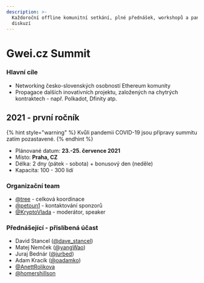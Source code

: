 ```yaml
---
description: >-
  Každoroční offline komunitní setkání, plné přednášek, workshopů a panelových
  diskuzí
---
```


# Gwei.cz Summit

### Hlavní cíle

* Networking česko-slovenských osobností Ethereum komunity
* Propagace dalších inovativních projektu, založených na chytrých kontraktech - např. Polkadot, Dfinity atp.

## 2021 - první ročník

{% hint style="warning" %}
Kvůli pandemii COVID-19 jsou přípravy summitu zatím pozastavené.
{% endhint %}

* Plánované datum: **23.-25. července 2021**
* Místo: **Praha, CZ**
* Délka: 2 dny (pátek - sobota) + bonusový den (neděle)
* Kapacita: 100 - 300 lidí

### Organizační team

* [@tree](https://forum.gwei.cz/u/tree) - celková koordinace
* [@petoun1](https://forum.gwei.cz/u/petoun1) - kontaktování sponzorů
* [@KryptoVlada](https://forum.gwei.cz/u/kryptovlada) - moderátor, speaker

### Přednášející - přislíbená účast

* David Stancel ([@dave_stancel](https://twitter.com/dave_stancel))
* Matej Nemček ([@yangWao](https://twitter.com/yangWao))
* Juraj Bednár ([@jurbed](https://twitter.com/jurbed))
* Adam Kracík ([@oadamko](https://twitter.com/oadamko))
* [@AnettRolikova](https://twitter.com/AnettRolikova)
* [@homershillson](https://twitter.com/homershillson)

